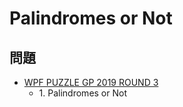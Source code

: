 # Palindromes or Not

## 問題
- [WPF PUZZLE GP 2019 ROUND 3](../questions/wpfpgp2019-3.md)
	- 1\. Palindromes or Not
